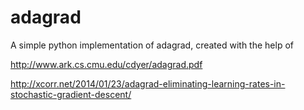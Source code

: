 # adagrad
A simple python implementation of adagrad, created with the help of 

http://www.ark.cs.cmu.edu/cdyer/adagrad.pdf

http://xcorr.net/2014/01/23/adagrad-eliminating-learning-rates-in-stochastic-gradient-descent/

